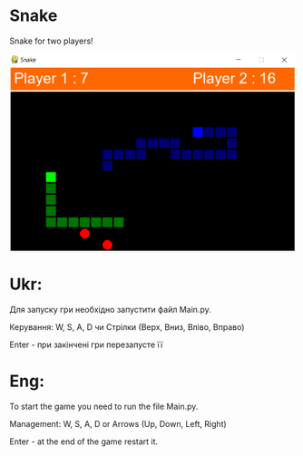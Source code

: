 # Snake
Snake for two players!

![alt text](photos/game.png "Game")

# Ukr:
Для запуску гри необхідно запустити файл Main.py.

Керування:
W, S, A, D чи Стрілки (Верх, Вниз, Вліво, Вправо)

Enter - при закінчені гри перезапусте її
# Eng:
To start the game you need to run the file Main.py.

Management:
W, S, A, D or Arrows (Up, Down, Left, Right)

Enter - at the end of the game restart it.
